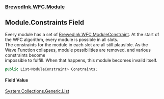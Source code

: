 ### [BrewedInk.WFC](./BrewedInk-WFC.md 'BrewedInk.WFC').[Module](./BrewedInk-WFC-Module.md 'BrewedInk.WFC.Module')
## Module.Constraints Field
Every module has a set of [BrewedInk.WFC.ModuleConstraint](https://docs.microsoft.com/en-us/dotnet/api/BrewedInk.WFC.ModuleConstraint 'BrewedInk.WFC.ModuleConstraint'). At the start of the WFC algorithm, every module is possible in all slots.  
The constraints for the module in each slot are all still plausible. As the Wave Function collapses, module possibilities are removed, and various constraints become  
impossible to fulfill. When that happens, this module becomes invalid itself.  
```csharp
public List<ModuleConstraint> Constraints;
```
#### Field Value
[System.Collections.Generic.List](https://docs.microsoft.com/en-us/dotnet/api/System.Collections.Generic.List 'System.Collections.Generic.List')  
